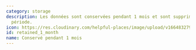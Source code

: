 ```yaml
---
category: storage
description: Les données sont conservées pendant 1 mois et sont supprimées aprés cette
  période.
icon: https://res.cloudinary.com/helpful-places/image/upload/v1664832795/dtpr-icons/retention/yes_nudvht.svg
id: retained_1_month
name: Conservé pendant 1 mois
---
```


